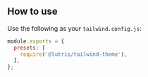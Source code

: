 ## How to use

Use the following as your `tailwind.config.js`:

```js
module.exports = {
  presets: [
    require('@lutris/tailwind-theme'),
  ],
};
```